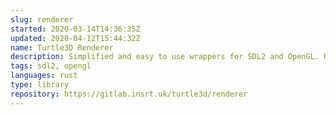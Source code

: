 ```yaml
---
slug: renderer
started: 2020-03-14T14:36:35Z
updated: 2020-04-12T15:44:32Z
name: Turtle3D Renderer
description: Simplified and easy to use wrappers for SDL2 and OpenGL. Replaced with byol.
tags: sdl2, opengl
languages: rust
type: library
repository: https://gitlab.insrt.uk/turtle3d/renderer
---
```

